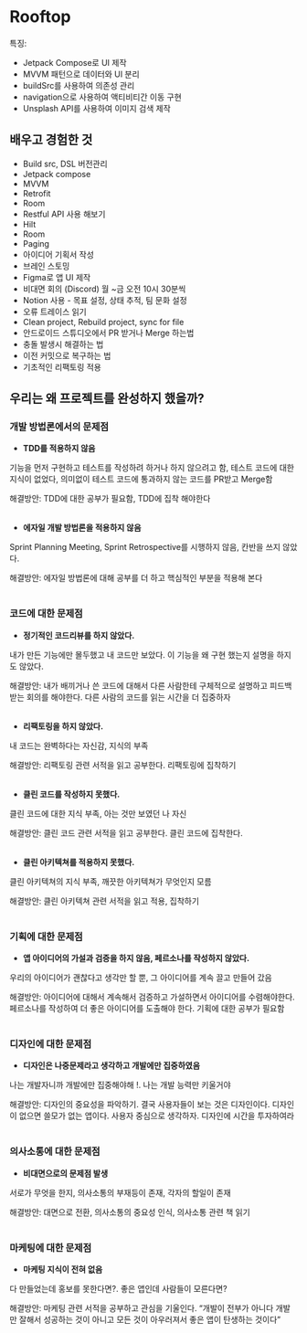 # Rooftop

특징:
- Jetpack Compose로 UI 제작
- MVVM 패턴으로 데이터와 UI 분리
- buildSrc를 사용하여 의존성 관리
- navigation으로 사용하여 액티비티간 이동 구현
- Unsplash API를 사용하여 이미지 검색 제작

## 배우고 경험한 것
- Build src, DSL 버전관리
- Jetpack compose
- MVVM
- Retrofit
- Room
- Restful API 사용 해보기
- Hilt
- Room
- Paging
- 아이디어 기획서 작성
- 브레인 스토밍
- Figma로 앱 UI 제작
- 비대면 회의 (Discord) 월 ~금 오전 10시 30분씩
- Notion 사용 - 목표 설정, 상태 추적, 팀 문화 설정
- 오류 트레이스 읽기
- Clean project, Rebuild project, sync for file
- 안드로이드 스튜디오에서 PR 받거나 Merge 하는법
- 충돌 발생시 해결하는 법
- 이전 커밋으로 복구하는 법
- 기초적인 리팩토링 적용

## 우리는 왜 프로젝트를 완성하지 했을까?

### 개발 방법론에서의 문제점

- **TDD를 적용하지 않음**

기능을 먼저 구현하고 테스트를 작성하려 하거나 하지 않으려고 함, 테스트 코드에 대한 지식이 없었다, 의미없이 테스트 코드에 통과하지 않는 코드를 PR받고 Merge함

해결방안: TDD에 대한 공부가 필요함, TDD에 집착 해야한다
<br>
<br>
- **에자일 개발 방법론을 적용하지 않음**

Sprint Planning Meeting, Sprint Retrospective를 시행하지 않음, 칸반을 쓰지 않았다.

해결방안: 에자일 방법론에 대해 공부를 더 하고 핵심적인 부분을 적용해 본다
<br>
<br>
### 코드에 대한 문제점

- **정기적인 코드리뷰를 하지 않았다.**

내가 만든 기능에만 몰두했고 내 코드만 보았다. 이 기능을 왜 구현 했는지 설명을 하지도 않았다.

해결방안: 내가 배끼거나 쓴 코드에 대해서 다른 사람한테 구체적으로 설명하고 피드백 받는 회의를 해야한다. 다른 사람의 코드를 읽는 시간을 더 집중하자
<br>
<br>
- **리팩토링을 하지 않았다.**

내 코드는 완벽하다는 자신감, 지식의 부족

해결방안: 리팩토링 관련 서적을 읽고 공부한다. 리팩토링에 집착하기
<br>
<br>
- **클린 코드를 작성하지 못했다.**

클린 코드에 대한 지식 부족, 아는 것만 보였던 나 자신

해결방안: 클린 코드 관련 서적을 읽고 공부한다. 클린 코드에 집착한다.
<br>
<br>
- **클린 아키텍쳐를 적용하지 못했다.**

클린 아키텍쳐의 지식 부족, 깨끗한 아키텍쳐가 무엇인지 모름

해결방안: 클린 아키텍쳐 관련 서적을 읽고 적용, 집착하기
<br>
<br>
### 기획에 대한 문제점

- **앱 아이디어의 가설과 검증을 하지 않음, 페르소나를 작성하지 않았다.**

우리의 아이디어가 괜찮다고 생각만 할 뿐, 그 아이디어를 계속 끌고 만들어 갔음

해결방안: 아이디어에 대해서 계속해서 검증하고 가설하면서 아이디어를 수렴해야한다. 페르소나를 작성하여 더 좋은 아이디어를 도출해야 한다. 기획에 대한 공부가 필요함
<br>
<br>
### 디자인에 대한 문제점

- **디자인은 나중문제라고 생각하고 개발에만 집중하였음**

나는 개발자니까 개발에만 집중해야해 !. 나는 개발 능력만 키울거야

해결방안: 디자인의 중요성을 파악하기. 결국 사용자들이 보는 것은 디자인이다. 디자인이 없으면 쓸모가 없는 앱이다. 사용자 중심으로 생각하자. 디자인에 시간을 투자하여라
<br>
<br>
### 의사소통에 대한 문제점

- **비대면으로의 문제점 발생**

서로가 무엇을 한지, 의사소통의 부재등이 존재, 각자의 할일이 존재

해결방안: 대면으로 전환, 의사소통의 중요성 인식, 의사소통 관련 책 읽기
<br>
<br>
### 마케팅에 대한 문제점

- **마케팅 지식이 전혀 없음**

다 만들었는데 홍보를 못한다면?. 좋은 앱인데 사람들이 모른다면?

해결방안: 마케팅 관련 서적을 공부하고 관심을 기울인다. “개발이 전부가 아니다 개발만 잘해서 성공하는 것이 아니고 모든 것이 아우러져서 좋은 앱이 탄생하는 것이다”

